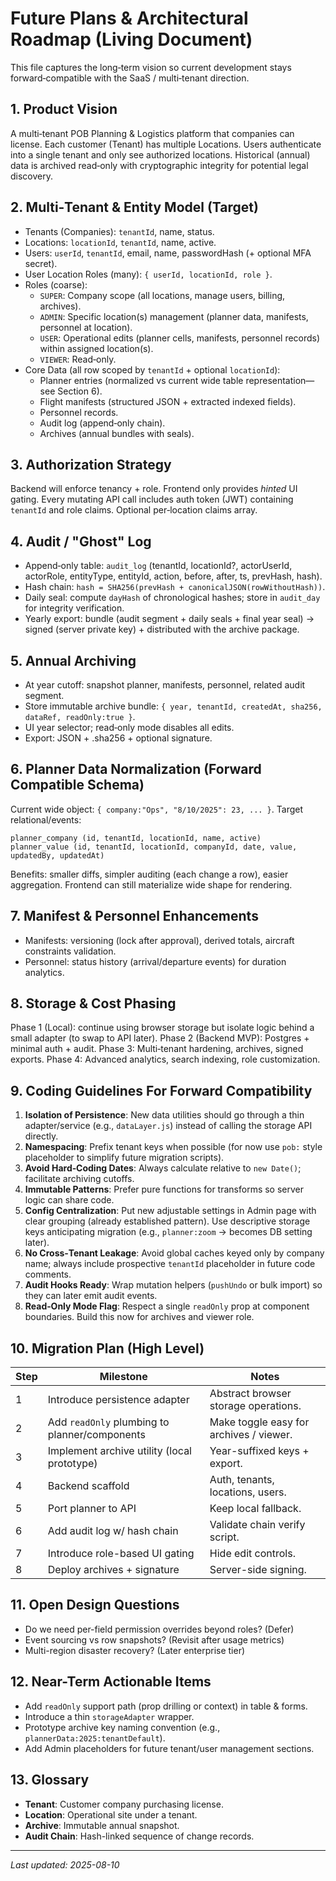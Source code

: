 # Future Plans & Architectural Roadmap (Living Document)

This file captures the long‑term vision so current development stays forward‑compatible with the SaaS / multi‑tenant direction.

## 1. Product Vision
A multi‑tenant POB Planning & Logistics platform that companies can license. Each customer (Tenant) has multiple Locations. Users authenticate into a single tenant and only see authorized locations. Historical (annual) data is archived read‑only with cryptographic integrity for potential legal discovery.

## 2. Multi‑Tenant & Entity Model (Target)
- Tenants (Companies): `tenantId`, name, status.
- Locations: `locationId`, `tenantId`, name, active.
- Users: `userId`, `tenantId`, email, name, passwordHash (+ optional MFA secret).
- User Location Roles (many): `{ userId, locationId, role }`.
- Roles (coarse):
  - `SUPER`: Company scope (all locations, manage users, billing, archives).
  - `ADMIN`: Specific location(s) management (planner data, manifests, personnel at location).
  - `USER`: Operational edits (planner cells, manifests, personnel records) within assigned location(s).
  - `VIEWER`: Read‑only.
- Core Data (all row scoped by `tenantId` + optional `locationId`):
  - Planner entries (normalized vs current wide table representation—see Section 6).
  - Flight manifests (structured JSON + extracted indexed fields).
  - Personnel records.
  - Audit log (append‑only chain).
  - Archives (annual bundles with seals).

## 3. Authorization Strategy
Backend will enforce tenancy + role. Frontend only provides *hinted* UI gating. Every mutating API call includes auth token (JWT) containing `tenantId` and role claims. Optional per‑location claims array.

## 4. Audit / "Ghost" Log
- Append‑only table: `audit_log` (tenantId, locationId?, actorUserId, actorRole, entityType, entityId, action, before, after, ts, prevHash, hash).
- Hash chain: `hash = SHA256(prevHash + canonicalJSON(rowWithoutHash))`.
- Daily seal: compute `dayHash` of chronological hashes; store in `audit_day` for integrity verification.
- Yearly export: bundle (audit segment + daily seals + final year seal) -> signed (server private key) + distributed with the archive package.

## 5. Annual Archiving
- At year cutoff: snapshot planner, manifests, personnel, related audit segment.
- Store immutable archive bundle: `{ year, tenantId, createdAt, sha256, dataRef, readOnly:true }`.
- UI year selector; read‑only mode disables all edits.
- Export: JSON + .sha256 + optional signature.

## 6. Planner Data Normalization (Forward Compatible Schema)
Current wide object: `{ company:"Ops", "8/10/2025": 23, ... }`.
Target relational/events:
```
planner_company (id, tenantId, locationId, name, active)
planner_value (id, tenantId, locationId, companyId, date, value, updatedBy, updatedAt)
```
Benefits: smaller diffs, simpler auditing (each change a row), easier aggregation. Frontend can still materialize wide shape for rendering.

## 7. Manifest & Personnel Enhancements
- Manifests: versioning (lock after approval), derived totals, aircraft constraints validation.
- Personnel: status history (arrival/departure events) for duration analytics.

## 8. Storage & Cost Phasing
Phase 1 (Local): continue using browser storage but isolate logic behind a small adapter (to swap to API later).
Phase 2 (Backend MVP): Postgres + minimal auth + audit.
Phase 3: Multi‑tenant hardening, archives, signed exports.
Phase 4: Advanced analytics, search indexing, role customization.

## 9. Coding Guidelines For Forward Compatibility
1. **Isolation of Persistence**: New data utilities should go through a thin adapter/service (e.g., `dataLayer.js`) instead of calling the storage API directly.
2. **Namespacing**: Prefix tenant keys when possible (for now use `pob:` style placeholder to simplify future migration scripts).
3. **Avoid Hard‑Coding Dates**: Always calculate relative to `new Date()`; facilitate archiving cutoffs.
4. **Immutable Patterns**: Prefer pure functions for transforms so server logic can share code.
5. **Config Centralization**: Put new adjustable settings in Admin page with clear grouping (already established pattern). Use descriptive storage keys anticipating migration (e.g., `planner:zoom` -> becomes DB setting later).
6. **No Cross‑Tenant Leakage**: Avoid global caches keyed only by company name; always include prospective `tenantId` placeholder in future code comments.
7. **Audit Hooks Ready**: Wrap mutation helpers (`pushUndo` or bulk import) so they can later emit audit events.
8. **Read‑Only Mode Flag**: Respect a single `readOnly` prop at component boundaries. Build this now for archives and viewer role.

## 10. Migration Plan (High Level)
| Step | Milestone | Notes |
|------|-----------|-------|
| 1 | Introduce persistence adapter | Abstract browser storage operations. |
| 2 | Add `readOnly` plumbing to planner/components | Make toggle easy for archives / viewer. |
| 3 | Implement archive utility (local prototype) | Year-suffixed keys + export. |
| 4 | Backend scaffold | Auth, tenants, locations, users. |
| 5 | Port planner to API | Keep local fallback. |
| 6 | Add audit log w/ hash chain | Validate chain verify script. |
| 7 | Introduce role-based UI gating | Hide edit controls. |
| 8 | Deploy archives + signature | Server-side signing. |

## 11. Open Design Questions
- Do we need per-field permission overrides beyond roles? (Defer)
- Event sourcing vs row snapshots? (Revisit after usage metrics)
- Multi-region disaster recovery? (Later enterprise tier)

## 12. Near-Term Actionable Items
- Add `readOnly` support path (prop drilling or context) in table & forms.
- Introduce a thin `storageAdapter` wrapper.
- Prototype archive key naming convention (e.g., `plannerData:2025:tenantDefault`).
- Add Admin placeholders for future tenant/user management sections.

## 13. Glossary
- **Tenant**: Customer company purchasing license.
- **Location**: Operational site under a tenant.
- **Archive**: Immutable annual snapshot.
- **Audit Chain**: Hash-linked sequence of change records.

---
_Last updated: 2025-08-10_
